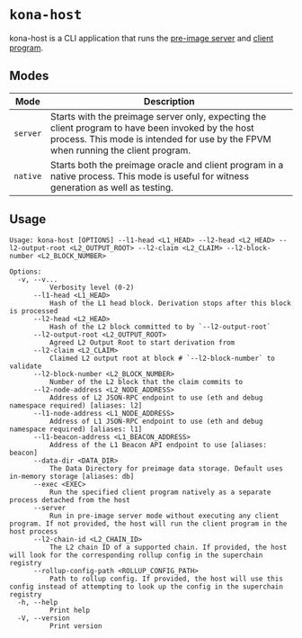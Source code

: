 # `kona-host`

kona-host is a CLI application that runs the [pre-image server][p-server] and [client program][client-program].

## Modes

| Mode     | Description                                                                                                                                                                             |
| -------- | --------------------------------------------------------------------------------------------------------------------------------------------------------------------------------------- |
| `server` | Starts with the preimage server only, expecting the client program to have been invoked by the host process. This mode is intended for use by the FPVM when running the client program. |
| `native` | Starts both the preimage oracle and client program in a native process. This mode is useful for witness generation as well as testing.                                                  |

## Usage

```
Usage: kona-host [OPTIONS] --l1-head <L1_HEAD> --l2-head <L2_HEAD> --l2-output-root <L2_OUTPUT_ROOT> --l2-claim <L2_CLAIM> --l2-block-number <L2_BLOCK_NUMBER>

Options:
  -v, --v...
          Verbosity level (0-2)
      --l1-head <L1_HEAD>
          Hash of the L1 head block. Derivation stops after this block is processed
      --l2-head <L2_HEAD>
          Hash of the L2 block committed to by `--l2-output-root`
      --l2-output-root <L2_OUTPUT_ROOT>
          Agreed L2 Output Root to start derivation from
      --l2-claim <L2_CLAIM>
          Claimed L2 output root at block # `--l2-block-number` to validate
      --l2-block-number <L2_BLOCK_NUMBER>
          Number of the L2 block that the claim commits to
      --l2-node-address <L2_NODE_ADDRESS>
          Address of L2 JSON-RPC endpoint to use (eth and debug namespace required) [aliases: l2]
      --l1-node-address <L1_NODE_ADDRESS>
          Address of L1 JSON-RPC endpoint to use (eth and debug namespace required) [aliases: l1]
      --l1-beacon-address <L1_BEACON_ADDRESS>
          Address of the L1 Beacon API endpoint to use [aliases: beacon]
      --data-dir <DATA_DIR>
          The Data Directory for preimage data storage. Default uses in-memory storage [aliases: db]
      --exec <EXEC>
          Run the specified client program natively as a separate process detached from the host
      --server
          Run in pre-image server mode without executing any client program. If not provided, the host will run the client program in the host process
      --l2-chain-id <L2_CHAIN_ID>
          The L2 chain ID of a supported chain. If provided, the host will look for the corresponding rollup config in the superchain registry
      --rollup-config-path <ROLLUP_CONFIG_PATH>
          Path to rollup config. If provided, the host will use this config instead of attempting to look up the config in the superchain registry
  -h, --help
          Print help
  -V, --version
          Print version
```

[p-server]: https://specs.optimism.io/fault-proof/index.html#pre-image-oracle
[client-program]: https://specs.optimism.io/fault-proof/index.html#fault-proof-program
